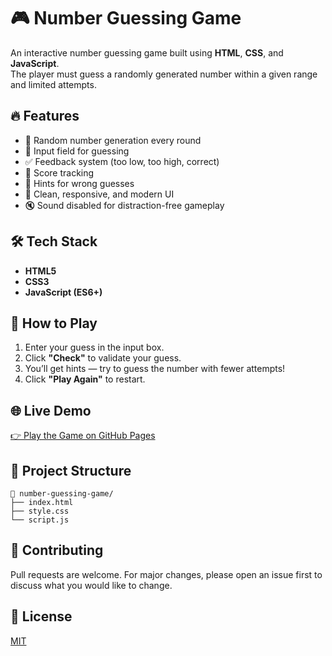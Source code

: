 # 🎮 Number Guessing Game

An interactive number guessing game built using **HTML**, **CSS**, and **JavaScript**.  
The player must guess a randomly generated number within a given range and limited attempts.

## 🔥 Features

- 🎲 Random number generation every round  
- 🔢 Input field for guessing  
- ✅ Feedback system (too low, too high, correct)  
- 💯 Score tracking  
- 🧠 Hints for wrong guesses  
- 🎨 Clean, responsive, and modern UI  
- 🔇 Sound disabled for distraction-free gameplay

## 🛠 Tech Stack

- **HTML5**
- **CSS3**  
- **JavaScript (ES6+)**

## 🚀 How to Play

1. Enter your guess in the input box.
2. Click **"Check"** to validate your guess.
3. You’ll get hints — try to guess the number with fewer attempts!
4. Click **"Play Again"** to restart.

## 🌐 Live Demo

[👉 Play the Game on GitHub Pages](https://AbuTalha7860.github.io/Number-Guessing-Game)

## 📁 Project Structure

```
📁 number-guessing-game/
├── index.html
├── style.css
└── script.js
```

## 🤝 Contributing

Pull requests are welcome. For major changes, please open an issue first to discuss what you would like to change.

## 📜 License

[MIT](LICENSE)
